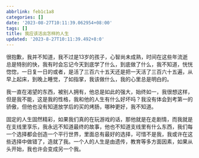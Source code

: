 ```yaml
---
abbrlink: feb1c1a8
categories: []
date: '2023-08-27T10:11:39.062954+08:00'
tags: []
title: 我应该活出怎样的人生
updated: '2023-8-27T10:11:39.492+8:0'
---
```


很抱歉，我并不知道，我不过是13岁的孩子，心智尚未成熟，时间在这些年流逝总是特别的快，我有时会忘记今天到底学了什么，到底做了什么，我不知道，恍恍惚惚，一日复一日的或者，是活了三百六十五天还是把一天活了三百六十五遍，从早上起床，到晚上睡觉，了如指掌，我该做什么，我的心里总是明白的。

我一直在渴望的东西，被别人拥有，他总是如此的强大，始终如一，我很想这样，但是我不能，这是我的性格，我和他的人生有什么好坏吗？我没有体会到考第一的骄傲，但他也没有知道放学后的买的烤肠，哪种更好，我不知道。

固定的人生固然精彩，如果我们真的在玩游戏的话，那他就是在走剧情，而我就是在支线里享乐，我永远不知道最终的故事，他也不知道支线里有什么东西，我们每一个选择都会创造一个平行世界，里面总有最好的选择，可惜不是我，我或许在这些选择中做错了，造就了我。一个人的人生是由遗传，教育等多方面因素，如果从头开始，我也许会变成另一个我。